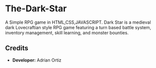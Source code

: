 # The-Dark-Star
 A Simple RPG game in HTML,CSS,JAVASCRIPT. Dark Star is a medieval dark Lovecraftian style RPG game featuring a turn based battle system, inventory management, skill learning, and monster bounties.

## Credits
- **Developer:** Adrian Ortiz